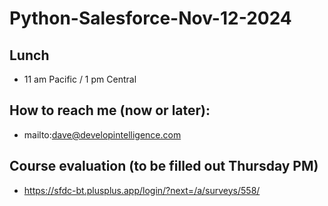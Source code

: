 # Python-Salesforce-Nov-12-2024

## Lunch
* 11 am Pacific / 1 pm Central
  
## How to reach me (now or later):
* mailto:dave@developintelligence.com

## Course evaluation (to be filled out Thursday PM)
* https://sfdc-bt.plusplus.app/login/?next=/a/surveys/558/
